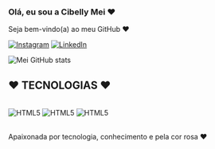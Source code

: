 ### Olá, eu sou a Cibelly Mei ♥ 

Seja bem-vindo(a) ao meu GitHub ♥

[![Instagram](https://img.shields.io/badge/Instagram-E4405F?style=for-the-badge&logo=instagram&logoColor=white)](https://www.instagram.com/meiizinhaw?igsh=MXd1ejdvanZ5MGlwcg==)
[![LinkedIn](https://img.shields.io/badge/LinkedIn-0077B5?style=for-the-badge&logo=linkedin&logoColor=white)](https://www.linkedin.com/in/cibellymei/)

![Mei GitHub stats](https://github-readme-stats.vercel.app/api?username=cibellymei&show_icons=true&theme=radical)

## ♥ TECNOLOGIAS ♥

<div style="display: inline_block"> <br/>

<img text-align="center" alt="HTML5" src="https://img.shields.io/badge/HTML5-E34F26?style=for-the-badge&logo=html5&logoColor=white">
<img text-align="center" alt="HTML5" src="https://img.shields.io/badge/CSS3-1572B6?style=for-the-badge&logo=css3&logoColor=white">
<img text-align="center" alt="HTML5" src="https://img.shields.io/badge/Python-3776AB?style=for-the-badge&logo=python&logoColor=white">

</div> <br>

Apaixonada por tecnologia, conhecimento e pela cor rosa ♥ 
